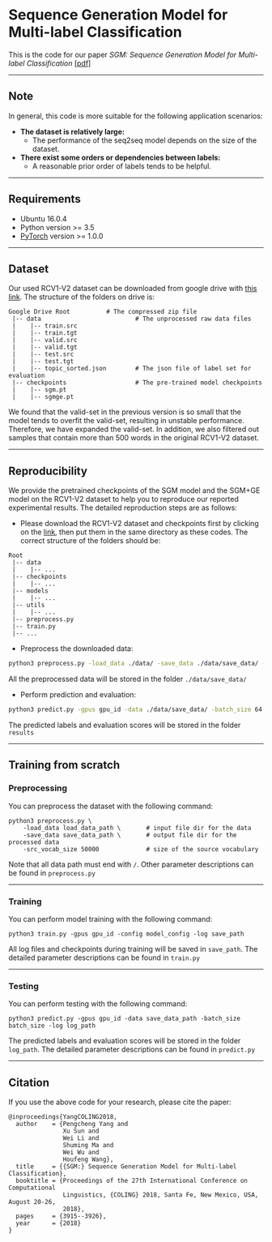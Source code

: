 # Sequence Generation Model for Multi-label Classification
This is the code for our paper *SGM: Sequence Generation Model for Multi-label Classification* [[pdf]](https://arxiv.org/abs/1806.04822)

***********************************************************

## Note
In general, this code is more suitable for the following application scenarios:
* **The dataset is relatively large:** 
	* The performance of the seq2seq model depends on the size of the dataset.
* **There exist some orders or dependencies between labels:** 
	* A reasonable prior order of labels tends to be helpful.

***********************************************************

## Requirements
* Ubuntu 16.0.4
* Python version >= 3.5
* [PyTorch](http://pytorch.org/) version >= 1.0.0


***************************************************************

## Dataset
Our used RCV1-V2 dataset can be downloaded from google drive with [this link](https://drive.google.com/drive/folders/1lBt2MjEoh4CG2jjt4nMgHro2h3k2gwUH?usp=sharing). The structure of the folders on drive is:
```
Google Drive Root		   # The compressed zip file
 |-- data                          # The unprocessed raw data files
 |    |-- train.src        
 |    |-- train.tgt
 |    |-- valid.src
 |    |-- valid.tgt
 |    |-- test.src
 |    |-- test.tgt
 |    |-- topic_sorted.json        # The json file of label set for evaluation
 |-- checkpoints                   # The pre-trained model checkpoints
 |    |-- sgm.pt
 |    |-- sgmge.pt
```

We found that the valid-set in the previous version is so small that the model tends to overfit the valid-set, resulting in unstable performance. Therefore, we have expanded the valid-set. In addition, we also filtered out samples that contain more than 500 words in the original RCV1-V2 dataset.

***************************************************************

## Reproducibility
We provide the pretrained checkpoints of the SGM model and the SGM+GE model on the RCV1-V2 dataset to help you to reproduce our reported experimental results. The detailed reproduction steps are as follows:

* Please download the RCV1-V2 dataset and checkpoints first by clicking on the [link](https://drive.google.com/drive/folders/1lBt2MjEoh4CG2jjt4nMgHro2h3k2gwUH?usp=sharing), then put them in the same directory as these codes. The correct structure of the folders should be: 
```
Root
 |-- data                          
 |    |-- ...        
 |-- checkpoints                   
 |    |-- ...
 |-- models                   
 |    |-- ...
 |-- utils                   
 |    |-- ...
 |-- preprocess.py
 |-- train.py
 |-- ...
```

* Preprocess the downloaded data:
```bash
python3 preprocess.py -load_data ./data/ -save_data ./data/save_data/ -src_vocab_size 50000
```
All the preprocessed data will be stored in the folder `./data/save_data/`

* Perform prediction and evaluation: 
```bash
python3 predict.py -gpus gpu_id -data ./data/save_data/ -batch_size 64 -restore ./checkpoints/sgm.pt -log results/
```
The predicted labels and evaluation scores will be stored in the folder `results`

***************************************************************

## Training from scratch

### Preprocessing
You can preprocess the dataset with the following command:
```
python3 preprocess.py \
	-load_data load_data_path \       # input file dir for the data
	-save_data save_data_path \       # output file dir for the processed data
	-src_vocab_size 50000             # size of the source vocabulary
```
Note that all data path must end with `/`. Other parameter descriptions can be found in `preprocess.py`

***************************************************************

### Training
You can perform model training with the following command:
```
python3 train.py -gpus gpu_id -config model_config -log save_path
```

All log files and checkpoints during training will be saved in `save_path`. The detailed parameter descriptions can be found in `train.py`

****************************************************************

### Testing
You can perform testing with the following command:
```
python3 predict.py -gpus gpu_id -data save_data_path -batch_size batch_size -log log_path
```

The predicted labels and evaluation scores will be stored in the folder `log_path`. The detailed parameter descriptions can be found in `predict.py`

*******************************************************************

## Citation
If you use the above code for your research, please cite the paper:

```
@inproceedings{YangCOLING2018,
  author    = {Pengcheng Yang and
               Xu Sun and
               Wei Li and
               Shuming Ma and
               Wei Wu and
               Houfeng Wang},
  title     = {{SGM:} Sequence Generation Model for Multi-label Classification},
  booktitle = {Proceedings of the 27th International Conference on Computational
               Linguistics, {COLING} 2018, Santa Fe, New Mexico, USA, August 20-26,
               2018},
  pages     = {3915--3926},
  year      = {2018}
}
```
